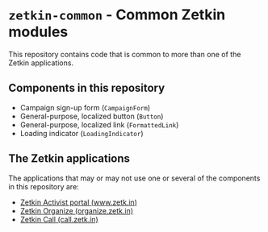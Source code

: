 # `zetkin-common` - Common Zetkin modules
This repository contains code that is common to more than one of the Zetkin
applications.

## Components in this repository

* Campaign sign-up form (`CampaignForm`)
* General-purpose, localized button (`Button`)
* General-purpose, localized link (`FormattedLink`)
* Loading indicator (`LoadingIndicator`)

## The Zetkin applications
The applications that may or may not use one or several of the components in
this repository are:

* [Zetkin Activist portal (www.zetk.in)](https://github.com/zetkin/www.zetk.in)
* [Zetkin Organize (organize.zetk.in)](https://github.com/zetkin/organize.zetk.in)
* [Zetkin Call (call.zetk.in)](https://github.com/zetkin/call.zetk.in)
